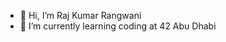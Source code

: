 - 👋 Hi, I’m Raj Kumar Rangwani
- 🌱 I’m currently learning coding at 42 Abu Dhabi


<!---
rrangwan/rrangwan is a ✨ special ✨ repository because its `README.md` (this file) appears on your GitHub profile.
You can click the Preview link to take a look at your changes.
--->
